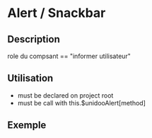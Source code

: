 # Alert / Snackbar

## Description
role du compsant == "informer utilisateur"

## Utilisation 

- must be declared on project root 
- must be call with this.$unidooAlert[method]

## Exemple 
<Alert/>